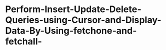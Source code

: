 # Perform-Insert-Update-Delete-Queries-using-Cursor-and-Display-Data-By-Using-fetchone-and-fetchall-